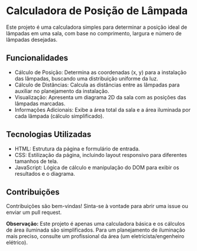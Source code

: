 # Calculadora de Posição de Lâmpada

Este projeto é uma calculadora simples para determinar a posição ideal de lâmpadas em uma sala, com base no comprimento, largura e número de lâmpadas desejadas.

## **Funcionalidades**

* Cálculo de Posição: Determina as coordenadas (x, y) para a instalação das lâmpadas, buscando uma distribuição uniforme da luz.
* Cálculo de Distâncias: Calcula as distâncias entre as lâmpadas para auxiliar no planejamento da instalação.
* Visualização: Apresenta um diagrama 2D da sala com as posições das lâmpadas marcadas.
* Informações Adicionais: Exibe a área total da sala e a área iluminada por cada lâmpada (cálculo simplificado).

## **Tecnologias Utilizadas**

* HTML: Estrutura da página e formulário de entrada.
* CSS: Estilização da página, incluindo layout responsivo para diferentes tamanhos de tela.
* JavaScript: Lógica de cálculo e manipulação do DOM para exibir os resultados e o diagrama.


## Contribuições
Contribuições são bem-vindas! Sinta-se à vontade para abrir uma issue ou enviar um pull request.

**Observação:** Este projeto é apenas uma calculadora básica e os cálculos de área iluminada são simplificados. Para um planejamento de iluminação mais preciso, consulte um profissional da área (um eletricista/engenheiro elétrico).
